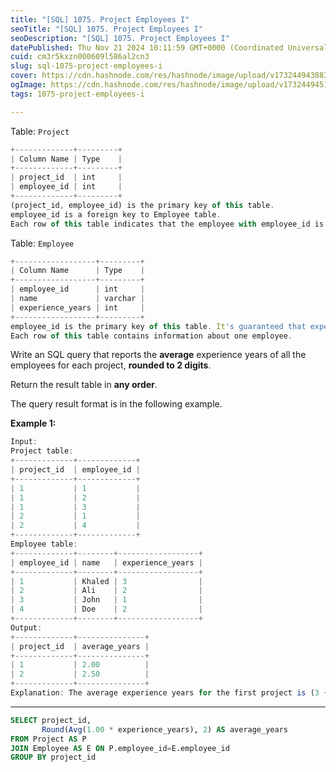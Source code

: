 ```yaml
---
title: "[SQL] 1075. Project Employees I"
seoTitle: "[SQL] 1075. Project Employees I"
seoDescription: "[SQL] 1075. Project Employees I"
datePublished: Thu Nov 21 2024 10:11:59 GMT+0000 (Coordinated Universal Time)
cuid: cm3r5kxzn000609l586al2cn3
slug: sql-1075-project-employees-i
cover: https://cdn.hashnode.com/res/hashnode/image/upload/v1732449438838/183cab47-ac28-4f54-a0e6-2be2d70baadc.png
ogImage: https://cdn.hashnode.com/res/hashnode/image/upload/v1732449451664/447a11c5-86dd-4c90-962d-911606b1057c.png
tags: 1075-project-employees-i

---
```


Table: `Project`

```javascript
+-------------+---------+
| Column Name | Type    |
+-------------+---------+
| project_id  | int     |
| employee_id | int     |
+-------------+---------+
(project_id, employee_id) is the primary key of this table.
employee_id is a foreign key to Employee table.
Each row of this table indicates that the employee with employee_id is working on the project with project_id.
```

Table: `Employee`

```javascript
+------------------+---------+
| Column Name      | Type    |
+------------------+---------+
| employee_id      | int     |
| name             | varchar |
| experience_years | int     |
+------------------+---------+
employee_id is the primary key of this table. It's guaranteed that experience_years is not NULL.
Each row of this table contains information about one employee.
```

Write an SQL query that reports the **average** experience years of all the employees for each project, **rounded to 2 digits**.

Return the result table in **any order**.

The query result format is in the following example.

**Example 1:**

```javascript
Input: 
Project table:
+-------------+-------------+
| project_id  | employee_id |
+-------------+-------------+
| 1           | 1           |
| 1           | 2           |
| 1           | 3           |
| 2           | 1           |
| 2           | 4           |
+-------------+-------------+
Employee table:
+-------------+--------+------------------+
| employee_id | name   | experience_years |
+-------------+--------+------------------+
| 1           | Khaled | 3                |
| 2           | Ali    | 2                |
| 3           | John   | 1                |
| 4           | Doe    | 2                |
+-------------+--------+------------------+
Output: 
+-------------+---------------+
| project_id  | average_years |
+-------------+---------------+
| 1           | 2.00          |
| 2           | 2.50          |
+-------------+---------------+
Explanation: The average experience years for the first project is (3 + 2 + 1) / 3 = 2.00 and for the second project is (3 + 2) / 2 = 2.50
```

---

```sql
SELECT project_id,
       Round(Avg(1.00 * experience_years), 2) AS average_years
FROM Project AS P
JOIN Employee AS E ON P.employee_id=E.employee_id
GROUP BY project_id
```